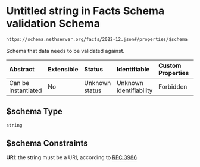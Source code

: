 # Untitled string in Facts Schema validation Schema

```txt
https://schema.nethserver.org/facts/2022-12.json#/properties/$schema
```

Schema that data needs to be validated against.

| Abstract            | Extensible | Status         | Identifiable            | Custom Properties | Additional Properties | Access Restrictions | Defined In                                                  |
| :------------------ | :--------- | :------------- | :---------------------- | :---------------- | :-------------------- | :------------------ | :---------------------------------------------------------- |
| Can be instantiated | No         | Unknown status | Unknown identifiability | Forbidden         | Allowed               | none                | [2022-12.json\*](facts/2022-12.json "open original schema") |

## $schema Type

`string`

## $schema Constraints

**URI**: the string must be a URI, according to [RFC 3986](https://tools.ietf.org/html/rfc3986 "check the specification")
